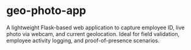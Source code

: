 # geo-photo-app
A lightweight Flask-based web application to capture employee ID, live photo via webcam, and current geolocation. Ideal for field validation, employee activity logging, and proof-of-presence scenarios.
